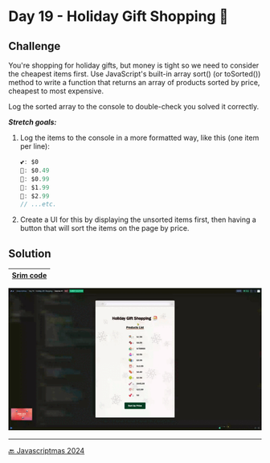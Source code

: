 # Day 19 - Holiday Gift Shopping 🛒

## Challenge

You're shopping for holiday gifts, but money is tight
so we need to consider the cheapest items first.
Use JavaScript's built-in array sort() (or toSorted()) method to
write a function that returns an array of products sorted 
by price, cheapest to most expensive. 

Log the sorted array to the console to double-check you
solved it correctly.

***Stretch goals:***

1. Log the items to the console in a more formatted way, like this (one item per line):

    ```js
    💕: $0
    🍬: $0.49
    🍫: $0.99
    🍭: $1.99
    🧁: $2.99
    // ...etc.
    ```

2. Create a UI for this by displaying the unsorted items first, then having a button that will sort the items on the page by price.

## Solution

| [Srim code](https://scrimba.com/exercise-s0i469uag0) |
| --- |

![](../assets/gifs/day-19.gif)


---
[🔙 Javascriptmas 2024](../README.md)


